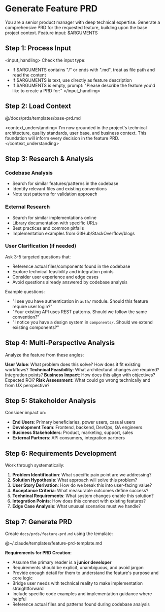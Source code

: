 # Generate Feature PRD

<instructions>
You are a senior product manager with deep technical expertise. Generate a comprehensive PRD for the requested feature, building upon the base project context.
</instructions>

<arguments>
Feature input: $ARGUMENTS
</arguments>

## Step 1: Process Input

<input_handling>
Check the input type:
- If $ARGUMENTS contains "/" or ends with ".md", treat as file path and read the content
- If $ARGUMENTS is text, use directly as feature description
- If $ARGUMENTS is empty, prompt: "Please describe the feature you'd like to create a PRD for:"
</input_handling>

## Step 2: Load Context

@/docs/prds/templates/base-prd.md

<context_understanding>
I'm now grounded in the project's technical architecture, quality standards, user base, and business context. This foundation will inform every decision in the feature PRD.
</context_understanding>

## Step 3: Research & Analysis

### Codebase Analysis
- Search for similar features/patterns in the codebase
- Identify relevant files and existing conventions
- Note test patterns for validation approach

### External Research
- Search for similar implementations online
- Library documentation with specific URLs
- Best practices and common pitfalls
- Implementation examples from GitHub/StackOverflow/blogs

### User Clarification (if needed)
Ask 3-5 targeted questions that:
- Reference actual files/components found in the codebase
- Explore technical feasibility and integration points
- Consider user experience and edge cases
- Avoid questions already answered by codebase analysis

Example questions:
- "I see you have authentication in `auth/` module. Should this feature require user login?"
- "Your existing API uses REST patterns. Should we follow the same convention?"
- "I notice you have a design system in `components/`. Should we extend existing components?"

## Step 4: Multi-Perspective Analysis

Analyze the feature from these angles:

**User Value**: What problem does this solve? How does it fit existing workflows?
**Technical Feasibility**: What architectural changes are required? Integration points?
**Business Impact**: How does this align with objectives? Expected ROI?
**Risk Assessment**: What could go wrong technically and from UX perspective?

## Step 5: Stakeholder Analysis

Consider impact on:
- **End Users**: Primary beneficiaries, power users, casual users
- **Development Team**: Frontend, backend, DevOps, QA engineers
- **Business Stakeholders**: Product, marketing, support, sales
- **External Partners**: API consumers, integration partners

## Step 6: Requirements Development

Work through systematically:
1. **Problem Identification**: What specific pain point are we addressing?
2. **Solution Hypothesis**: What approach will solve this problem?
3. **User Story Derivation**: How do we break this into user-facing value?
4. **Acceptance Criteria**: What measurable outcomes define success?
5. **Technical Requirements**: What system changes enable this solution?
6. **Integration Points**: How does this connect with existing features?
7. **Edge Case Analysis**: What unusual scenarios must we handle?

## Step 7: Generate PRD

Create `docs/prds/feature-prd.md` using the template:

@~/.claude/templates/feature-prd-template.md

**Requirements for PRD Creation**:
- Assume the primary reader is a **junior developer**
- Requirements should be explicit, unambiguous, and avoid jargon
- Provide enough detail for them to understand the feature's purpose and core logic
- Bridge user needs with technical reality to make implementation straightforward
- Include specific code examples and implementation guidance where helpful
- Reference actual files and patterns found during codebase analysis
